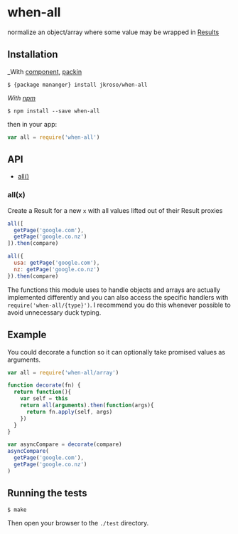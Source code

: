 
# when-all

  normalize an object/array where some value may be wrapped in [Results](//github.com/jkroso/result)

## Installation

_With [component](//github.com/component/component), [packin](//github.com/jkroso/packin)  

    $ {package mananger} install jkroso/when-all

_With [npm](//github.com/isaacs/npm)_  

    $ npm install --save when-all

then in your app:

```js
var all = require('when-all')
```

## API

  - [all()](#all)

### all(x)

  Create a Result for a new `x` with all values lifted out of their Result proxies 
  
```js
all([
  getPage('google.com'),
  getPage('google.co.nz')
]).then(compare)
```

```js
all({
  usa: getPage('google.com'),
  nz: getPage('google.co.nz')
}).then(compare)
```

The functions this module uses to handle objects and arrays are actually implemented differently and you can also access the specific handlers with `require('when-all/{type}')`. I recommend you do this whenever possible to avoid unnecessary duck typing.

## Example

You could decorate a function so it can optionally take promised values as arguments.

```js
var all = require('when-all/array')

function decorate(fn) {
  return function(){
    var self = this
    return all(arguments).then(function(args){
      return fn.apply(self, args)
    })
  }
}

var asyncCompare = decorate(compare)
asyncCompare(
  getPage('google.com'),
  getPage('google.co.nz')
)
```

## Running the tests

```bash
$ make
```

Then open your browser to the `./test` directory.

